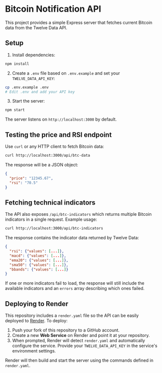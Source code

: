 # Bitcoin Notification API

This project provides a simple Express server that fetches current Bitcoin data from the Twelve Data API.

## Setup

1. Install dependencies:

```bash
npm install
```

2. Create a `.env` file based on `.env.example` and set your `TWELVE_DATA_API_KEY`:

```bash
cp .env.example .env
# Edit .env and add your API key
```

3. Start the server:

```bash
npm start
```

The server listens on `http://localhost:3000` by default.

## Testing the price and RSI endpoint

Use `curl` or any HTTP client to fetch Bitcoin data:

```bash
curl http://localhost:3000/api/btc-data
```

The response will be a JSON object:

```json
{
  "price": "12345.67",
  "rsi": "70.5"
}
```

## Fetching technical indicators

The API also exposes `/api/btc-indicators` which returns multiple Bitcoin indicators in a single request. Example usage:

```bash
curl http://localhost:3000/api/btc-indicators
```

The response contains the indicator data returned by Twelve Data:

```json
{
  "rsi": {"values": [...]},
  "macd": {"values": [...]},
  "ema20": {"values": [...]},
  "sma50": {"values": [...]},
  "bbands": {"values": [...]}
}
```

If one or more indicators fail to load, the response will still include the available indicators and an `errors` array describing which ones failed.

## Deploying to Render

This repository includes a `render.yaml` file so the API can be easily deployed
to [Render](https://render.com). To deploy:

1. Push your fork of this repository to a GitHub account.
2. Create a new **Web Service** on Render and point it at your repository.
3. When prompted, Render will detect `render.yaml` and automatically configure
   the service. Provide your `TWELVE_DATA_API_KEY` in the service's environment
   settings.

Render will then build and start the server using the commands defined in
`render.yaml`.
